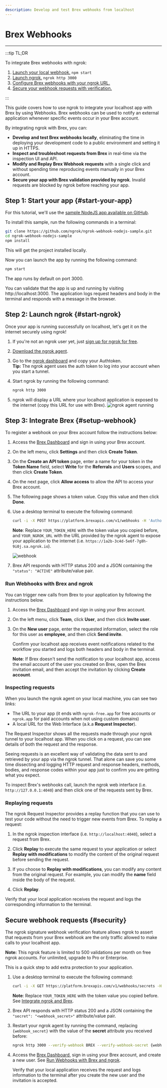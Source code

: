 ```yaml
---
description: Develop and test Brex webhooks from localhost
---
```


# Brex Webhooks
------------

:::tip TL;DR

To integrate Brex webhooks with ngrok:
1. [Launch your local webhook.](#start-your-app) `npm start`
1. [Launch ngrok.](#start-ngrok) `ngrok http 3000`
1. [Configure Brex webhooks with your ngrok URL.](#setup-webhook)
1. [Secure your webhook requests with verification.](#security)

:::


This guide covers how to use ngrok to integrate your localhost app with Brex by using Webhooks.
Brex webhooks can be used to notify an external application whenever specific events occur in your Brex account. 

By integrating ngrok with Brex, you can:

- **Develop and test Brex webhooks locally**, eliminating the time in deploying your development code to a public environment and setting it up in HTTPS.
- **Inspect and troubleshoot requests from Brex** in real-time via the inspection UI and API.
- **Modify and Replay Brex Webhook requests** with a single click and without spending time reproducing events manually in your Brex account.
- **Secure your app with Brex validation provided by ngrok**. Invalid requests are blocked by ngrok before reaching your app.


## **Step 1**: Start your app {#start-your-app}

For this tutorial, we'll use the [sample NodeJS app available on GitHub](https://github.com/ngrok/ngrok-webhook-nodejs-sample). 

To install this sample, run the following commands in a terminal:

```bash
git clone https://github.com/ngrok/ngrok-webhook-nodejs-sample.git
cd ngrok-webhook-nodejs-sample
npm install
```

This will get the project installed locally.

Now you can launch the app by running the following command: 

```bash
npm start
```

The app runs by default on port 3000. 

You can validate that the app is up and running by visiting http://localhost:3000. The application logs request headers and body in the terminal and responds with a message in the browser.


## **Step 2**: Launch ngrok {#start-ngrok}

Once your app is running successfully on localhost, let's get it on the internet securely using ngrok! 

1. If you're not an ngrok user yet, just [sign up for ngrok for free](https://ngrok.com/signup).

1. [Download the ngrok agent](https://ngrok.com/download).

1. Go to the [ngrok dashboard](https://dashboard.ngrok.com) and copy your Authtoken. <br />
    **Tip:** The ngrok agent uses the auth token to log into your account when you start a tunnel.
    
1. Start ngrok by running the following command:
    ```bash
    ngrok http 3000
    ```

1. ngrok will display a URL where your localhost application is exposed to the internet (copy this URL for use with Brex).
    ![ngrok agent running](/img/integrations/launch_ngrok_tunnel.png)


## **Step 3**: Integrate Brex {#setup-webhook}

To register a webhook on your Brex account follow the instructions below:

1. Access the [Brex Dashboard](https://dashboard.brex.com) and sign in using your Brex account.

1. On the left menu, click **Settings** and then click **Create Token**.

1. On the **Create an API token** page, enter a name for your token in the **Token Name** field, select **Write** for the **Referrals** and **Users** scopes, and then click **Create Token**.

1. On the next page, click **Allow access** to allow the API to access your Brex account.

1. The following page shows a token value. Copy this value and then click **Done**.

1. Use a desktop terminal to execute the following command:
    ```bash
    curl -i -X POST https://platform.brexapis.com/v1/webhooks -H 'Authorization: Bearer YOUR_TOKEN_HERE' -H 'Content-Type: application/json' -H 'Idempotency-Key: string' -d '{"YOUR_NGROK_URL": "string","event_types": ["USER_UPDATED"]}'
    ```

    **Note**: Replace `YOUR_TOKEN_HERE` with the token value you copied before, and `YOUR_NGROK_URL` with the URL provided by the ngrok agent to expose your application to the internet (i.e. `https://1a2b-3c4d-5e6f-7g8h-9i0j.sa.ngrok.io`).

    ![webhook](img/ngrok_url_configuration_brex.png)

1. Brex API responds with HTTP status 200 and a JSON containing the `"status": "ACTIVE"` attribute/value pair.


### Run Webhooks with Brex and ngrok

You can trigger new calls from Brex to your application by following the instructions below.

1. Access the [Brex Dashboard](https://dashboard.brex.com) and sign in using your Brex account.

1. On the left menu, click **Team**, click **User**, and then click **Invite user**.

1. On the **New user** page, enter the requested information, select the role for this user as **employee**, and then click **Send invite**.

    Confirm your localhost app receives event notifications related to the workflow you started and logs both headers and body in the terminal.

    **Note**: If Brex doesn't send the notification to your localhost app, access the email account of the user you created on Brex, open the Brex invitation email, and then accept the invitation by clicking **Create account**.


### Inspecting requests

When you launch the ngrok agent on your local machine, you can see two links: 

* The URL to your app (it ends with `ngrok-free.app` for free accounts or `ngrok.app` for paid accounts when not using custom domains)
* A local URL for the Web Interface (a.k.a **Request Inspector**).

The Request Inspector shows all the requests made through your ngrok tunnel to your localhost app. When you click on a request, you can see details of both the request and the response.

Seeing requests is an excellent way of validating the data sent to and retrieved by your app via the ngrok tunnel. That alone can save you some time dissecting and logging HTTP request and response headers, methods, bodies, and response codes within your app just to confirm you are getting what you expect.

To inspect Brex's webhooks call, launch the ngrok web interface (i.e. `http://127.0.0.1:4040`) and then click one of the requests sent by Brex.


### Replaying requests

The ngrok Request Inspector provides a replay function that you can use to test your code without the need to trigger new events from Brex. To replay a request:

1. In the ngrok inspection interface (i.e. `http://localhost:4040`), select a request from Brex.

1. Click **Replay** to execute the same request to your application or select **Replay with modifications** to modify the content of the original request before sending the request.

1. If you choose to **Replay with modifications**, you can modify any content from the original request. For example, you can modify the **name** field inside the body of the request.

1. Click **Replay**.

Verify that your local application receives the request and logs the corresponding information to the terminal.


## Secure webhook requests {#security}

The ngrok signature webhook verification feature allows ngrok to assert that requests from your Brex webhook are the only traffic allowed to make calls to your localhost app.

**Note:** This ngrok feature is limited to 500 validations per month on free ngrok accounts. For unlimited, upgrade to Pro or Enterprise.

This is a quick step to add extra protection to your application.

1. Use a desktop terminal to execute the following command:
    
    ```bash
    curl -i -X GET https://platform.brexapis.com/v1/webhooks/secrets -H 'Authorization: Bearer YOUR_TOKEN_HERE'
    ```
    **Note**: Replace `YOUR_TOKEN_HERE` with the token value you copied before. See [Integrate ngrok and Brex](#setup-webhook).

1. Brex API responds with HTTP status 200 and a JSON containing the `"secret": "<webhook_secret>"` attribute/value pair.

1. Restart your ngrok agent by running the command, replacing `{webhook_secret}` with the value of the **secret** attribute you received before:
    
    ```bash
    ngrok http 3000 --verify-webhook BREX --verify-webhook-secret {webhook_secret}
    ```

1. Access the [Brex Dashboard](https://dashboard.brex.com), sign in using your Brex account, and create a new user. See [Run Webhooks with Brex and ngrok](#run-webhook).

    Verify that your local application receives the request and logs information to the terminal after you create the new user and the invitation is accepted.



